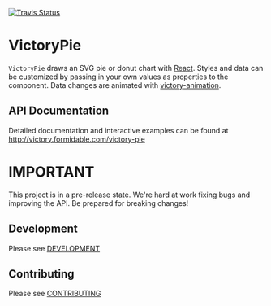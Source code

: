 [![Travis Status][trav_img]][trav_site]

VictoryPie
=============

`VictoryPie` draws an SVG pie or donut chart with [React](https://github.com/facebook/react). Styles and data can be customized by passing in your own values as properties to the component. Data changes are animated with [victory-animation](https://github.com/FormidableLabs/victory-animation).

API Documentation
-----------------
Detailed documentation and interactive examples can be found at http://victory.formidable.com/victory-pie

IMPORTANT
=========

This project is in a pre-release state. We're hard at work fixing bugs and improving the API. Be prepared for breaking changes!


## Development

Please see [DEVELOPMENT](DEVELOPMENT.md)

## Contributing

Please see [CONTRIBUTING](CONTRIBUTING.md)

[trav_img]: https://api.travis-ci.org/FormidableLabs/victory-pie.svg
[trav_site]: https://travis-ci.org/FormidableLabs/victory-pie
